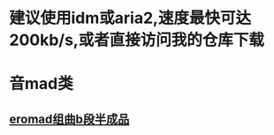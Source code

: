 # 建议使用idm或aria2,速度最快可达200kb/s,或者直接访问我的仓库下载

# 音mad类
## [eromad组曲b段半成品](https://v4reft5f.github.io/Res/Eromad0.9.wav)
